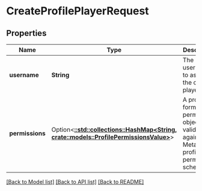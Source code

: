 # CreateProfilePlayerRequest

## Properties

Name | Type | Description | Notes
------------ | ------------- | ------------- | -------------
**username** | **String** | The username to assign to the created player. | 
**permissions** | Option<[**::std::collections::HashMap<String, crate::models::ProfilePermissionsValue>**](ProfilePermissions_value.md)> | A properly formatted permissions object that validates against the MetaFab profile permissions schema. | [optional]

[[Back to Model list]](../README.md#documentation-for-models) [[Back to API list]](../README.md#documentation-for-api-endpoints) [[Back to README]](../README.md)


